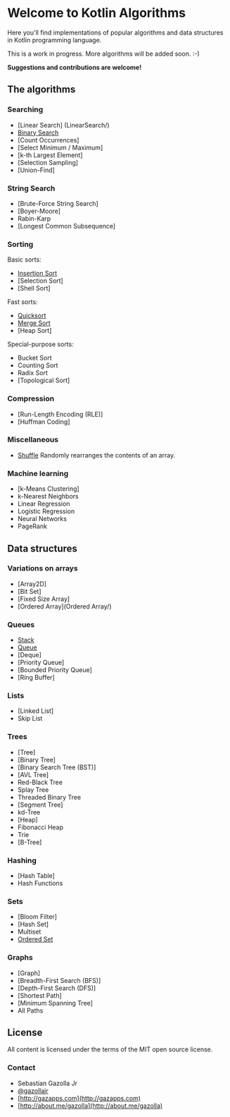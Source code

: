 # Welcome to Kotlin Algorithms 

Here you'll find implementations of popular algorithms and data structures in Kotlin programming language.

This is a work in progress. More algorithms will be added soon. :-) 

**Suggestions and contributions are welcome!** 


## The algorithms

### Searching

- [Linear Search] (LinearSearch/)
- [Binary Search](BinarySearch/)
- [Count Occurrences] 
- [Select Minimum / Maximum] 
- [k-th Largest Element]
- [Selection Sampling]
- [Union-Find] 

### String Search

- [Brute-Force String Search] 
- [Boyer-Moore] 
- Rabin-Karp
- [Longest Common Subsequence] 

### Sorting

Basic sorts:

- [Insertion Sort](InsertionSort/)
- [Selection Sort]
- [Shell Sort]

Fast sorts:

- [Quicksort](QuickSort/)
- [Merge Sort](MergeSort/)
- [Heap Sort]

Special-purpose sorts:

- Bucket Sort
- Counting Sort
- Radix Sort
- [Topological Sort]


### Compression

- [Run-Length Encoding (RLE)] 
- [Huffman Coding] 

### Miscellaneous

- [Shuffle](Shuffle/) Randomly rearranges the contents of an array.

### Machine learning

- [k-Means Clustering] 
- k-Nearest Neighbors
- Linear Regression
- Logistic Regression
- Neural Networks
- PageRank

## Data structures

### Variations on arrays

- [Array2D]
- [Bit Set]
- [Fixed Size Array]
- [Ordered Array](Ordered Array/)

### Queues

- [Stack](Stack/)
- [Queue](Queue/)
- [Deque]
- [Priority Queue]
- [Bounded Priority Queue] 
- [Ring Buffer]

### Lists

- [Linked List] 
- Skip List

### Trees

- [Tree] 
- [Binary Tree] 
- [Binary Search Tree (BST)] 
- [AVL Tree] 
- Red-Black Tree
- Splay Tree
- Threaded Binary Tree
- [Segment Tree] 
- kd-Tree
- [Heap] 
- Fibonacci Heap
- Trie
- [B-Tree]

### Hashing

- [Hash Table]
- Hash Functions

### Sets

- [Bloom Filter]
- [Hash Set]
- Multiset
- [Ordered Set](OrderedSet/)

### Graphs

- [Graph]
- [Breadth-First Search (BFS)]
- [Depth-First Search (DFS)]
- [Shortest Path]
- [Minimum Spanning Tree]
- All Paths


## License

All content is licensed under the terms of the MIT open source license.

### Contact

* Sebastian Gazolla Jr
* [@gazollajr](http://twitter.com/gazollajr)
* [http://gazapps.com](http://gazapps.com)
* [http://about.me/gazolla](http://about.me/gazolla)
